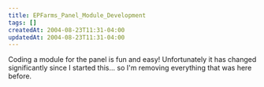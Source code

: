 ```yaml
---
title: EPFarms_Panel_Module_Development
tags: []
createdAt: 2004-08-23T11:31-04:00
updatedAt: 2004-08-23T11:31-04:00
---
```


Coding a module for the panel is fun and easy! Unfortunately it has changed significantly since I started this... so I'm removing everything that was here before.

